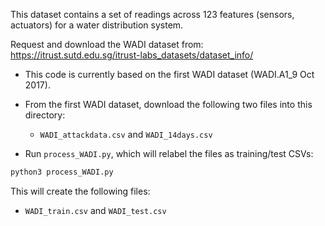 This dataset contains a set of readings across 123 features (sensors, actuators) for a water distribution system.

Request and download the WADI dataset from: 
https://itrust.sutd.edu.sg/itrust-labs_datasets/dataset_info/

- This code is currently based on the first WADI dataset (WADI.A1_9 Oct 2017).
- From the first WADI dataset, download the following two files into this directory:
    - `WADI_attackdata.csv` and `WADI_14days.csv`

- Run `process_WADI.py`, which will relabel the files as training/test CSVs:
```sh
python3 process_WADI.py
```
This will create the following files:
- `WADI_train.csv` and `WADI_test.csv`



